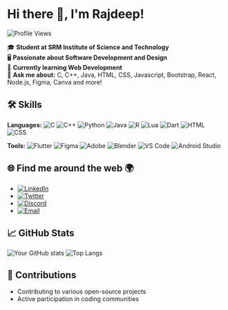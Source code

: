 # Hi there 👋, I'm Rajdeep!

![Profile Views](https://komarev.com/ghpvc/?username=Rajdeep2820&color=blue)

🎓 **Student at SRM Institute of Science and Technology**  
🖥️ **Passionate about Software Development and Design**  
🌱 **Currently learning Web Development**  
💬 **Ask me about:** C, C++, Java, HTML, CSS, Javascript, Bootstrap, React, Node.js, Figma, Canva and more!

## 🛠️ Skills

**Languages:**
![C](https://img.shields.io/badge/-C-00599C?style=flat-square&logo=c&logoColor=white)
![C++](https://img.shields.io/badge/-C++-00599C?style=flat-square&logo=c%2B%2B&logoColor=white)
![Python](https://img.shields.io/badge/-Python-3776AB?style=flat-square&logo=python&logoColor=white)
![Java](https://img.shields.io/badge/-Java-007396?style=flat-square&logo=java&logoColor=white)
![R](https://img.shields.io/badge/-R-276DC3?style=flat-square&logo=r&logoColor=white)
![Lua](https://img.shields.io/badge/-Lua-2C2D72?style=flat-square&logo=lua&logoColor=white)
![Dart](https://img.shields.io/badge/-Dart-0175C2?style=flat-square&logo=dart&logoColor=white)
![HTML](https://img.shields.io/badge/-HTML-E34F26?style=flat-square&logo=html5&logoColor=white)
![CSS](https://img.shields.io/badge/-CSS-1572B6?style=flat-square&logo=css3&logoColor=white)

**Tools:**
![Flutter](https://img.shields.io/badge/-Flutter-02569B?style=flat-square&logo=flutter&logoColor=white)
![Figma](https://img.shields.io/badge/-Figma-F24E1E?style=flat-square&logo=figma&logoColor=white)
![Adobe](https://img.shields.io/badge/-Adobe-FF0000?style=flat-square&logo=adobe&logoColor=white)
![Blender](https://img.shields.io/badge/-Blender-F5792A?style=flat-square&logo=blender&logoColor=white)
![VS Code](https://img.shields.io/badge/-VS%20Code-007ACC?style=flat-square&logo=visual-studio-code&logoColor=white)
![Android Studio](https://img.shields.io/badge/-Android%20Studio-3DDC84?style=flat-square&logo=android-studio&logoColor=white)

## 🌐 Find me around the web 🌍
- [![LinkedIn](https://img.shields.io/badge/-LinkedIn-0A66C2?style=flat-square&logo=linkedin&logoColor=white)](https://www.linkedin.com/in/atg-avi)
- [![Twitter](https://img.shields.io/badge/-Twitter-1DA1F2?style=flat-square&logo=twitter&logoColor=white)](https://twitter.com/ATG_AVI)
- [![Discord](https://img.shields.io/badge/-Discord-5865F2?style=flat-square&logo=discord&logoColor=white)](https://discord.com/users/635139866841317379)
- [![Email](https://img.shields.io/badge/-Email-D14836?style=flat-square&logo=gmail&logoColor=white)](mailto:imaviralsharma@gmail.com)

## 📈 GitHub Stats
![Your GitHub stats](https://github-readme-stats.vercel.app/api?username=ATG-AVI&show_icons=true&theme=radical)
![Top Langs](https://github-readme-stats.vercel.app/api/top-langs/?username=ATG-AVI&layout=compact&theme=radical)

## 🤝 Contributions
- Contributing to various open-source projects
- Active participation in coding communities
